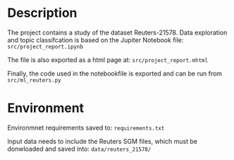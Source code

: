 # Description

The project contains a study of the dataset Reuters-21578. Data exploration and topic classifcation is based on the Jupiter Notebook file: 
`src/project_report.ipynb` 

The file is also exported as a html page at: 
`src/project_report.mhtml` 

Finally, the code used in the notebookfile is exported and can be run from 
`src/ml_reuters.py`

# Environment 

Environmnet requirements saved to: 
`requirements.txt`

Input data needs to include the Reuters  SGM files, which must be donwloaded and saved into: 
`data/reuters_21578/`
